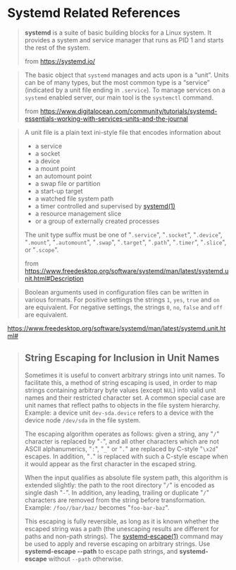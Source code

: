 # Systemd Related References

> **systemd**  is a suite of basic building blocks for a Linux system. It provides a system and service manager that runs as PID 1 and starts the rest of the system.
>
> from <https://systemd.io/>



> The basic object that `systemd` manages and acts upon is a “unit”. Units can be of many types, but the most common type is a “service” (indicated by a unit file ending in `.service`). To manage services on a `systemd` enabled server, our main tool is the `systemctl` command.
>
> from <https://www.digitalocean.com/community/tutorials/systemd-essentials-working-with-services-units-and-the-journal>



> A unit file is a plain text ini-style file that encodes information about
>
> - a service
> - a socket
> - a device
> - a mount point
> - an automount point
> - a swap file or partition
> - a start-up target
> - a watched file system path
> - a timer controlled and supervised by [systemd(1)](https://www.freedesktop.org/software/systemd/man/latest/systemd.html#)
> - a resource management slice 
> - or a group of externally created processes
>   
> The unit type suffix must be one of "`.service`", "`.socket`", "`.device`", "`.mount`", "`.automount`", "`.swap`", "`.target`", "`.path`", "`.timer`", "`.slice`", or "`.scope`".
>
> from <https://www.freedesktop.org/software/systemd/man/latest/systemd.unit.html#Description>


> Boolean arguments used in configuration files can be written in various formats. For positive settings the strings `1`, `yes`, `true` and `on` are equivalent. For negative settings, the strings `0`, `no`, `false` and `off` are equivalent.



<https://www.freedesktop.org/software/systemd/man/latest/systemd.unit.html#>

> ## String Escaping for Inclusion in Unit Names
>
> Sometimes it is useful to convert arbitrary strings into unit names. To facilitate this, a method of string escaping is used, in order to map strings containing arbitrary byte values (except `NUL`) into valid unit names and their restricted character set. A common special case are unit names that reflect paths to objects in the file system hierarchy. Example: a device unit `dev-sda.device` refers to a device with the device node `/dev/sda` in the file system.
>
> The escaping algorithm operates as follows: given a string, any "`/`" character is replaced by "`-`", and all other characters which are not ASCII alphanumerics, "`:`", "`_`" or "`.`" are replaced by C-style "`\x2d`" escapes. In addition, "`.`" is replaced with such a C-style escape when it would appear as the first character in the escaped string.
>
> When the input qualifies as absolute file system path, this algorithm is extended slightly: the path to the root directory "`/`" is encoded as single dash "`-`". In addition, any leading, trailing or duplicate "`/`" characters are removed from the string before transformation. Example: `/foo//bar/baz/` becomes "`foo-bar-baz`".
>
> This escaping is fully reversible, as long as it is known whether the escaped string was a path (the unescaping results are different for paths and non-path strings). The [systemd-escape(1)](https://www.freedesktop.org/software/systemd/man/latest/systemd-escape.html#) command may be used to apply and reverse escaping on arbitrary strings. Use **systemd-escape --path** to escape path strings, and **systemd-escape** without `--path` otherwise.

